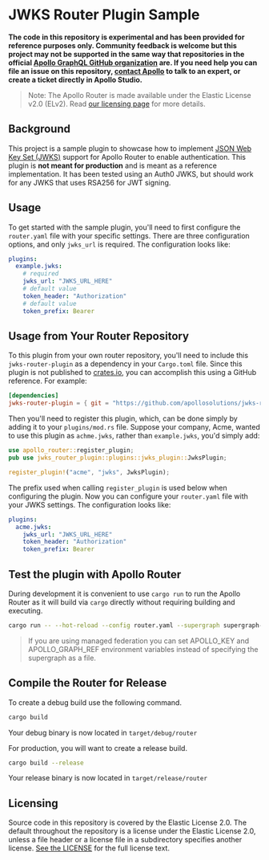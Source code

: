 # JWKS Router Plugin Sample

**The code in this repository is experimental and has been provided for reference purposes only. Community feedback is welcome but this project may not be supported in the same way that repositories in the official [Apollo GraphQL GitHub organization](https://github.com/apollographql) are. If you need help you can file an issue on this repository, [contact Apollo](https://www.apollographql.com/contact-sales) to talk to an expert, or create a ticket directly in Apollo Studio.**

> Note: The Apollo Router is made available under the Elastic License v2.0 (ELv2).
> Read [our licensing page](https://www.apollographql.com/docs/resources/elastic-license-v2-faq/) for more details.

## Background

This project is a sample plugin to showcase how to implement [JSON Web Key Set (JWKS)](https://datatracker.ietf.org/doc/html/rfc7517) support for Apollo Router to enable authentication. This plugin is **not meant for production** and is meant as a reference implementation. It has been tested using an Auth0 JWKS, but should work for any JWKS that uses RSA256 for JWT signing.

## Usage

To get started with the sample plugin, you'll need to first configure the `router.yaml` file with your specific settings. There are three configuration options, and only `jwks_url` is required. The configuration looks like:

```yml
plugins:
  example.jwks:
    # required
    jwks_url: "JWKS_URL_HERE"
    # default value
    token_header: "Authorization"
    # default value
    token_prefix: Bearer
```

## Usage from Your Router Repository

To this plugin from your own router repository, you'll need to include this
`jwks-router-plugin` as a dependency in your `Cargo.toml` file. Since this plugin
is not published to [crates.io](https://crates.io/), you can accomplish this using
a GitHub reference. For example:

```toml
[dependencies]
jwks-router-plugin = { git = "https://github.com/apollosolutions/jwks-router-plugin", branch="main" }
```

Then you'll need to register this plugin, which, can be done simply by adding it to your
`plugins/mod.rs` file. Suppose your company, Acme, wanted to use this plugin as `achme.jwks`,
rather than `example.jwks`, you'd simply add:

```rust
use apollo_router::register_plugin;
pub use jwks_router_plugin::plugins::jwks_plugin::JwksPlugin;

register_plugin!("acme", "jwks", JwksPlugin);
```

The prefix used when calling `register_plugin` is used below when configuring the plugin.
Now you can configure your `router.yaml` file with your JWKS settings. 
The configuration looks like:

```yml
plugins:
  acme.jwks:
    jwks_url: "JWKS_URL_HERE"
    token_header: "Authorization"
    token_prefix: Bearer
```

## Test the plugin with Apollo Router

During development it is convenient to use `cargo run` to run the Apollo Router as it will build via `cargo` directly without requiring building and executing.

```bash
cargo run -- --hot-reload --config router.yaml --supergraph supergraph-schema.graphql
```

> If you are using managed federation you can set APOLLO_KEY and APOLLO_GRAPH_REF environment variables instead of specifying the supergraph as a file.

## Compile the Router for Release

To create a debug build use the following command.

```bash
cargo build
```

Your debug binary is now located in `target/debug/router`

For production, you will want to create a release build.

```bash
cargo build --release
```

Your release binary is now located in `target/release/router`

## Licensing

Source code in this repository is covered by the Elastic License 2.0. The
default throughout the repository is a license under the Elastic License 2.0,
unless a file header or a license file in a subdirectory specifies another
license. [See the LICENSE](./LICENSE) for the full license text.
